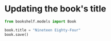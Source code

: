 # Updating the book's title

```python
from bookshelf.models import Book

book.title = "Nineteen Eighty-Four"
book.save()
```
